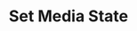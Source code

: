 ---
title: Set Media State
description: Set the status of the media source
parameters:
  - name: ObsConnection
  - name: ObsScene
    type: Select
    required: true
    description: |
      Select a Scene from the drop-down
      - Can also manually type the Scene name into the box
  - name: ObsSource
    type: Select
    required: true
    description: |
      Select a Source from the drop-down
      - Can also manually type the Source name into the box
  - name: State
    type: Select
    required: true
    description: |
      Select the playback state for the selected Media

      - `Play`: Play your Media Source
      - `Pause`: Pause your Media Source
      - `Restart`: Restart your Media Source
      - `Stop`: Stop your Media Source
      - `Next`: Go next on your Media Source
      - `Previous`: Go to the previous on your Media Source
variables: []
csharpMethods:
  - ObsSetMediaState
---